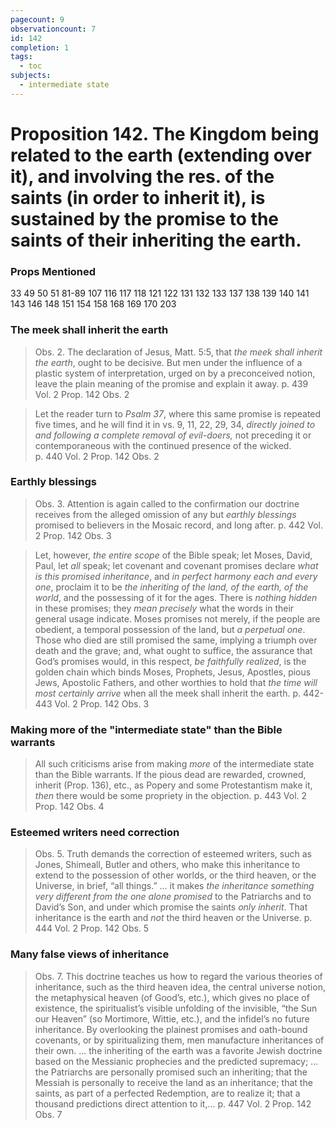 ```yaml
---
pagecount: 9
observationcount: 7
id: 142
completion: 1
tags:
  - toc
subjects:
  - intermediate state
---
```

# Proposition 142. The Kingdom being related to the earth (extending over it), and involving the res. of the saints (in order to inherit it), is sustained by the promise to the saints of their inheriting the earth.

### Props Mentioned
33 49 50 51 81-89 107 116 117 118 121 122 131 132 133 137 138 139 140 141 143 146 148 151 154 158 168 169 170 203
### The meek shall inherit the earth
>Obs. 2. The declaration of Jesus, Matt. 5:5, that *the meek shall inherit the earth*, ought to be decisive. But men under the influence of a plastic system of interpretation, urged on by a preconceived notion, leave the plain meaning of the promise and explain it away.
>p. 439 Vol. 2 Prop. 142 Obs. 2

>Let the reader turn to *Psalm 37*, where this same promise is repeated five times, and he will find it in vs. 9, 11, 22, 29, 34, *directly joined to and following a complete removal of evil-doers,* not preceding it or contemporaneous with the continued presence of the wicked.  
>p. 440 Vol. 2 Prop. 142 Obs. 2
### Earthly blessings
>Obs. 3. Attention is again called to the confirmation our doctrine receives from the alleged omission of any but *earthly blessings* promised to believers in the Mosaic record, and long after.
>p. 442 Vol. 2 Prop. 142 Obs. 3

>Let, however, *the entire scope* of the Bible speak; let Moses, David, Paul, let *all* speak; let covenant and covenant promises declare *what is this promised inheritance*, and *in perfect harmony each and every one*, proclaim it to be *the inheriting of the land, of the earth, of the world*, and the possessing of it for the ages. There is *nothing hidden* in these promises; they *mean precisely* what the words in their general usage indicate. Moses promises not merely, if the people are obedient, a temporal possession of the land, but *a perpetual one*. Those who died are still promised the same, implying a triumph over death and the grave; and, what ought to suffice, the assurance that God’s promises would, in this respect, *be faithfully realized*, is the golden chain which binds Moses, Prophets, Jesus, Apostles, pious Jews, Apostolic Fathers, and other worthies to hold that *the time will most certainly arrive* when all the meek shall inherit the earth.
>p. 442-443 Vol. 2 Prop. 142 Obs. 3
### Making more of the "intermediate state" than the Bible warrants
>All such criticisms arise from making *more* of the intermediate state than the Bible warrants. If the pious dead are rewarded, crowned, inherit (Prop. 136), etc., as Popery and some Protestantism make it, *then* there would be some propriety in the objection.
>p. 443 Vol. 2 Prop. 142 Obs.  4
### Esteemed writers need correction
>Obs. 5. Truth demands the correction of esteemed writers, such as Jones, Shimeall, Butler and others, who make this inheritance to extend to the possession of other worlds, or the third heaven, or the Universe, in brief, “all things.”
>...
>it makes *the inheritance something very different from the one alone promised* to the Patriarchs and to David’s Son, and under which promise the saints *only inherit*. That inheritance is the earth and *not* the third heaven or the Universe.
>p. 444 Vol. 2 Prop. 142 Obs.  5
### Many false views of inheritance
>Obs. 7. This doctrine teaches us how to regard the various theories of inheritance, such as the third heaven idea, the central universe notion, the metaphysical heaven (of Good’s, etc.), which gives no place of existence, the spiritualist’s visible unfolding of the invisible, “the Sun our Heaven” (so Mortimore, Wittie, etc.), and the infidel’s no future inheritance. By overlooking the plainest promises and oath-bound covenants, or by spiritualizing them, men manufacture inheritances of their own.
>...
>the inheriting of the earth was a favorite Jewish doctrine based on the Messianic prophecies and the predicted supremacy;
>...
>the Patriarchs are personally promised such an inheriting; that the Messiah is personally to receive the land as an inheritance; that the saints, as part of a perfected Redemption, are to realize it; that a thousand predictions direct attention to it,...
>p. 447 Vol. 2 Prop. 142 Obs.  7



